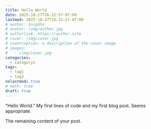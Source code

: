 ```yaml
---
title: Hello World
date: 2025-10-27T16:32:57-07:00
lastmod: 2025-10-27T16:32:57-07:00
# author: Snigdha
# avatar: /img/author.jpg
# authorlink: https://author.site
# cover: /img/cover.jpg
# covercaption: a description of the cover image
# images:
#   - /img/cover.jpg
categories:
  - category1
tags:
  - tag1
  - tag2
nolastmod: true
# math: true
draft: true
---
```


"Hello World." My first lines of code and my first blog post. Seems appropriate.

<!--more-->

The remaining content of your post.

